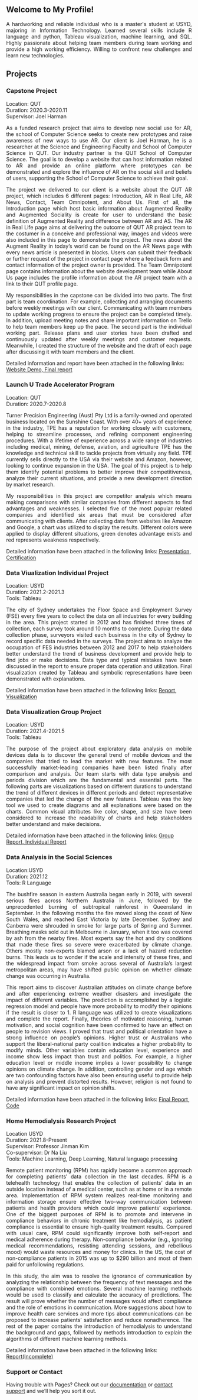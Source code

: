 ## Welcome to My Profile!
<p align="justify">
A hardworking and reliable individual who is a master's student at USYD, majoring in Information Technology. Learned several skills include R language and python, Tableau visualization, machine learning, and SQL. Highly passionate about helping team members during team working and provide a high working efficiency. Willing to confront new challenges and learn new technologies.
</p>

## Projects
### Capstone Project
Location: QUT  
Duration: 2020.3-2020.11  
Supervisor: Joel Harman  
<p align="justify">
As a funded research project that aims to develop new social use for AR, the school of Computer Science seeks to create new prototypes and raise awareness of new ways to use AR. Our client is Joel Harman, he is a researcher at the Science and Engineering Faculty and School of Computer Science in QUT. Our industry partner is the QUT School of Computer Science. The goal is to develop a website that can host information related to AR and provide an online platform where prototypes can be demonstrated and explore the influence of AR on the social skill and beliefs of users, supporting the School of Computer Science to achieve their goal.
</p> 
<p align="justify">
The project we delivered to our client is a website about the QUT AR project, which includes 6 different pages: Introduction, AR in Real Life, AR News, Contact, Team Omnipotent, and About Us. First of all, the Introduction page which host basic information about Augmented Reality and Augmented Sociality is create for user to understand the basic definition of Augmented Reality and difference between AR and AS. The AR in Real Life page aims at delivering the outcome of QUT AR project team to the costumer in a conceive and professional way, images and videos were also included in this page to demonstrate the project. The news about the Augment Reality in today’s world can be found on the AR News page with every news article is presented in blocks. Users can submit their feedback or further request of the project in contact page where a feedback form and contact information of the project owner is provided. The Team Omnipotent page contains information about the website development team while About Us page includes the profile information about the AR project team with a link to their QUT profile page.
</p>
<p align="justify">
My responsibilities in the capstone can be divided into two parts. The first part is team coordination. For example, collecting and arranging documents before weekly meetings with our client. Communicating with team members to update working progress to ensure the project can be completed timely. In addition, upload meeting notes and share important information on Trello to help team members keep up the pace. The second part is the individual working part. Release plans and user stories have been drafted and continuously updated after weekly meetings and customer requests. Meanwhile, I created the structure of the website and the draft of each page after discussing it with team members and the client. 
</p> 
Detailed information and report have been attached in the following links: 
<a href="Capstone/Team_Omnipotent_Demo.mp4" target="_blank">Website Demo, </a>
<a href="Capstone/Final_Report.pdf" target="_blank">Final report</a>

### Launch U Trade Accelerator Program
Location: QUT  
Duration: 2020.7-2020.8 
<p align="justify">
Turner Precision Engineering (Aust) Pty Ltd is a family-owned and operated business located on the Sunshine Coast. With over 40+ years of experience in the industry, TPE has a reputation for working closely with customers, helping to streamline processes, and refining component engineering procedures. With a lifetime of experience across a wide range of industries including medical, mining, defense, aviation, and agriculture TPE has the knowledge and technical skill to tackle projects from virtually any field. TPE currently sells directly to the USA via their website and Amazon, however, looking to continue expansion in the USA. The goal of this project is to help them identify potential problems to better improve their competitiveness, analyze their current situations, and provide a new development direction by market research.  
</p>
<p align="justify">
My responsibilities in this project are competitor analysis which means making comparisons with similar companies from different aspects to find advantages and weaknesses. I selected five of the most popular related companies and identified six areas that must be considered after communicating with clients. After collecting data from websites like Amazon and Google, a chart was utilized to display the results. Different colors were applied to display different situations, green denotes advantage exists and red represents weakness respectively.  
</p>
Detailed information have been attached in the following links: 
<a href="LTA/TPE_Market_Research_Report_FINAL_pptx.pdf" target="_blank">Presentation,  </a>
<a href="LTA/1.png" target="_blank">Certification</a>

### Data Viualization Individual Project
Location: USYD  
Duration: 2021.2-2021.3  
Tools: Tableau  
<p align="justify">
The city of Sydney undertakes the Floor Space and Employment Survey (FSE) every five years to collect the data on all industries for every building in the area. This project started in 2012 and has finished three times of collection, each survey took around 10 months to complete. During the data collection phase, surveyors visited each business in the city of Sydney to record specific data needed in the surveys. The project aims to analyze the occupation of FES industries between 2012 and 2017 to help stakeholders better understand the trend of business development and provide help to find jobs or make decisions. Data type and typical mistakes have been discussed in the report to ensure proper data operation and utilization. Final visualization created by Tableau and symbolic representations have been demonstrated with explanations.  
</p>
Detailed information have been attached in the following links:
<a href="Tableau/final.pdf" target="_blank">Report,  </a>
<a href="https://public.tableau.com/app/profile/ye.cai/viz/IndustriesDistributioninSydneyin2012and2017/Dashboard" target="_blank">Visualization</a>

### Data Visualization Group Project
Location: USYD  
Duration: 2021.4-2021.5  
Tools: Tableau  
<p align="justify">
The purpose of the project about exploratory data analysis on mobile devices data is to discover the general trend of mobile devices and the companies that tried to lead the market with new features. The most successfully market-leading companies have been listed finally after comparison and analysis. Our team starts with data type analysis and periods division which are the fundamental and essential parts. The following parts are visualizations based on different durations to understand the trend of different devices in different periods and detect representative companies that led the change of the new features. Tableau was the key tool we used to create diagrams and all explanations were based on the charts. Common visual attributes like color, shape, and size have been considered to increase the readability of charts and help stakeholders better understand and make decisions. 
</p>
Detailed information have been attached in the following links:
<a href="Tableau/group_report.pdf" target="_blank">Group Report,  </a>
<a href="Tableau/personal_report.pdf" target="_blank">Individual Report</a> 

### Data Analysis in the Social Sciences
Location:USYD  
Duration: 2021.12  
Tools: R Language  
<p align="justify">
The bushfire season in eastern Australia began early in 2019, with several serious fires across Northern Australia in June, followed by the unprecedented burning of subtropical rainforest in Queensland in September. In the following months the fire moved along the coast of New South Wales, and reached East Victoria by late December. Sydney and Canberra were shrouded in smoke for large parts of Spring and Summer. Breathing masks sold out in Melbourne in January, when it too was covered by ash from the nearby fires. Most experts say the hot and dry conditions that made these fires so severe were exacerbated by climate change. Others mostly non-experts blamed arson or a lack of hazard reduction burns. This leads us to wonder if the scale and intensity of these fires, and the widespread impact from smoke across several of Australia’s largest metropolitan areas, may have shifted public opinion on whether climate change was occurring in Australia. 
</p>
<p align="justify">
This report aims to discover Australian attitudes on climate change before and after experiencing extreme weather disasters and investigate the impact of different variables. The prediction is accomplished by a logistic regression model and people have more probability to modify their opinions if the result is closer to 1. R language was utilized to create visualizations and complete the report. Finally, theories of motivated reasoning, human motivation, and social cognition have been confirmed to have an effect on people to revision views. I proved that trust and political orientation have a strong influence on people’s opinions. Higher trust or Australians who support the liberal-national party coalition indicates a higher probability to modify minds. Other variables contain education level, experience and income show less impact than trust and politics. For example, a higher education level or middle income implies a lower possibility to change opinions on climate change. In addition, controlling gender and age which are two confounding factors have also been ensuring useful to provide help on analysis and prevent distorted results. However, religion is not found to have any significant impact on opinion shifts.
</p>
Detailed information have been attached in the following links:
<a href="R/Report.pdf" target="_blank">Final Report,  </a>
<a href="R/Code.Rmd" target="_blank">Code</a> 
  
### Home Hemodialysis Research Project
Location USYD  
Duration: 2021.8-Present  
Supervisor: Professor Jinman Kim  
Co-supervisor: Dr Na Liu  
Tools: Machine Learning, Deep Learning, Natural language processing  
<p align="justify">
Remote patient monitoring (RPM) has rapidly become a common approach for completing patients' data collection in the last decades. RPM is a telehealth technology that enables the collection of patients’ data in an outside location instead of a medical center, such as at home or in a remote area. Implementation of RPM system realizes real-time monitoring and information storage ensure effective two-way communication between patients and health providers which could improve patients’ experience. One of the biggest purposes of RPM is to promote and intervene in compliance behaviors in chronic treatment like hemodialysis, as patient compliance is essential to ensure high-quality treatment results. Compared with usual care, RPM could significantly improve both self-report and medical adherence during therapy. Non-compliance behavior (e.g., ignoring medical recommendations, resisting attending sessions, and rebellious mood) would waste resources and money for clinics. In the US, the cost of non-compliance patients in 2015 was up to $290 billion and most of them paid for unfollowing regulations. 
</p>
<p align="justify">
In this study, the aim was to resolve the ignorance of communication by analyzing the relationship between the frequency of text messages and the compliance with combined emotions. Several machine learning methods would be used to classify and calculate the accuracy of predictions. The result will prove whether the number of messages would affect compliance and the role of emotions in communication. More suggestions about how to improve health care services and more tips about communications can be proposed to increase patients’ satisfaction and reduce nonadherence. The rest of the paper contains the introduction of hemodialysis to understand the background and gaps, followed by methods introduction to explain the algorithms of different machine learning methods.
</p>
Detailed information have been attached in the following links:
<a href="Hemodialysis/Report.pdf" target="_blank">Report(Incomplete)  </a>

### Support or Contact

Having trouble with Pages? Check out our [documentation](https://docs.github.com/categories/github-pages-basics/) or [contact support](https://support.github.com/contact) and we’ll help you sort it out.

